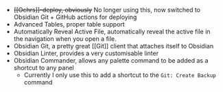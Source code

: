 - ~~[[Ochrs]]-deploy, obviously~~ No longer using this, now switched to Obsidian Git + GitHub actions for deploying
- Advanced Tables, proper table support
- Automatically Reveal Active File, automatically reveal the active file in the navigation when you open a file.
- Obsidian Git, a pretty great [[Git]] client that attaches itself to Obsidian
- Obsidian Linter, provides a very customisable linter
- Obsidian Commander, allows any palette command to be added as a shortcut to any panel
	- Currently I only use this to add a shortcut to the `Git: Create Backup` command
